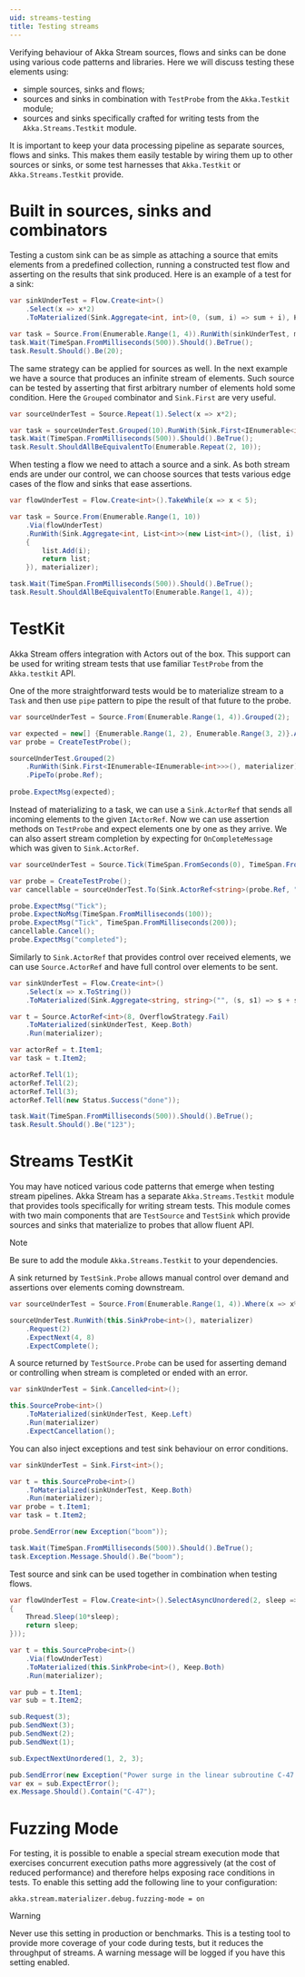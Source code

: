 ```yaml
---
uid: streams-testing
title: Testing streams
---
```


Verifying behaviour of Akka Stream sources, flows and sinks can be done using
various code patterns and libraries. Here we will discuss testing these
elements using:

- simple sources, sinks and flows;
- sources and sinks in combination with `TestProbe` from the `Akka.Testkit` module;
- sources and sinks specifically crafted for writing tests from the `Akka.Streams.Testkit` module.

It is important to keep your data processing pipeline as separate sources,
flows and sinks. This makes them easily testable by wiring them up to other
sources or sinks, or some test harnesses that `Akka.Testkit` or
`Akka.Streams.Testkit` provide.

# Built in sources, sinks and combinators

Testing a custom sink can be as simple as attaching a source that emits
elements from a predefined collection, running a constructed test flow and
asserting on the results that sink produced. Here is an example of a test for a
sink:

```csharp
var sinkUnderTest = Flow.Create<int>()
    .Select(x => x*2)
    .ToMaterialized(Sink.Aggregate<int, int>(0, (sum, i) => sum + i), Keep.Right);

var task = Source.From(Enumerable.Range(1, 4)).RunWith(sinkUnderTest, materializer);
task.Wait(TimeSpan.FromMilliseconds(500)).Should().BeTrue();
task.Result.Should().Be(20);
```

The same strategy can be applied for sources as well. In the next example we
have a source that produces an infinite stream of elements. Such source can be
tested by asserting that first arbitrary number of elements hold some
condition. Here the ``Grouped`` combinator and ``Sink.First`` are very useful.

```csharp
var sourceUnderTest = Source.Repeat(1).Select(x => x*2);

var task = sourceUnderTest.Grouped(10).RunWith(Sink.First<IEnumerable<int>>(), materializer);
task.Wait(TimeSpan.FromMilliseconds(500)).Should().BeTrue();
task.Result.ShouldAllBeEquivalentTo(Enumerable.Repeat(2, 10));
```

When testing a flow we need to attach a source and a sink. As both stream ends
are under our control, we can choose sources that tests various edge cases of
the flow and sinks that ease assertions.

```csharp
var flowUnderTest = Flow.Create<int>().TakeWhile(x => x < 5);

var task = Source.From(Enumerable.Range(1, 10))
    .Via(flowUnderTest)
    .RunWith(Sink.Aggregate<int, List<int>>(new List<int>(), (list, i) =>
    {
        list.Add(i);
        return list;
    }), materializer);

task.Wait(TimeSpan.FromMilliseconds(500)).Should().BeTrue();
task.Result.ShouldAllBeEquivalentTo(Enumerable.Range(1, 4));
```

# TestKit

Akka Stream offers integration with Actors out of the box. This support can be
used for writing stream tests that use familiar `TestProbe` from the
`Akka.testkit` API.

One of the more straightforward tests would be to materialize stream to a
`Task` and then use ``pipe`` pattern to pipe the result of that future
to the probe.

```csharp
var sourceUnderTest = Source.From(Enumerable.Range(1, 4)).Grouped(2);

var expected = new[] {Enumerable.Range(1, 2), Enumerable.Range(3, 2)}.AsEnumerable();
var probe = CreateTestProbe();

sourceUnderTest.Grouped(2)
    .RunWith(Sink.First<IEnumerable<IEnumerable<int>>>(), materializer)
    .PipeTo(probe.Ref);
    
probe.ExpectMsg(expected);
```

Instead of materializing to a task, we can use a `Sink.ActorRef` that
sends all incoming elements to the given `IActorRef`. Now we can use
assertion methods on `TestProbe` and expect elements one by one as they
arrive. We can also assert stream completion by expecting for
``OnCompleteMessage`` which was given to `Sink.ActorRef`.

```csharp
var sourceUnderTest = Source.Tick(TimeSpan.FromSeconds(0), TimeSpan.FromMilliseconds(200), "Tick");

var probe = CreateTestProbe();
var cancellable = sourceUnderTest.To(Sink.ActorRef<string>(probe.Ref, "completed")).Run(materializer);

probe.ExpectMsg("Tick");
probe.ExpectNoMsg(TimeSpan.FromMilliseconds(100));
probe.ExpectMsg("Tick", TimeSpan.FromMilliseconds(200));
cancellable.Cancel();
probe.ExpectMsg("completed");
```

Similarly to `Sink.ActorRef` that provides control over received
elements, we can use `Source.ActorRef` and have full control over
elements to be sent.

```csharp
var sinkUnderTest = Flow.Create<int>()
    .Select(x => x.ToString())
    .ToMaterialized(Sink.Aggregate<string, string>("", (s, s1) => s + s1), Keep.Right);

var t = Source.ActorRef<int>(8, OverflowStrategy.Fail)
    .ToMaterialized(sinkUnderTest, Keep.Both)
    .Run(materializer);

var actorRef = t.Item1;
var task = t.Item2;

actorRef.Tell(1);
actorRef.Tell(2);
actorRef.Tell(3);
actorRef.Tell(new Status.Success("done"));

task.Wait(TimeSpan.FromMilliseconds(500)).Should().BeTrue();
task.Result.Should().Be("123");
```

# Streams TestKit

You may have noticed various code patterns that emerge when testing stream
pipelines. Akka Stream has a separate `Akka.Streams.Testkit` module that
provides tools specifically for writing stream tests. This module comes with
two main components that are `TestSource` and `TestSink` which
provide sources and sinks that materialize to probes that allow fluent API.

> [!NOTE]
> Be sure to add the module `Akka.Streams.Testkit` to your dependencies.

A sink returned by ``TestSink.Probe`` allows manual control over demand and
assertions over elements coming downstream.

```csharp
var sourceUnderTest = Source.From(Enumerable.Range(1, 4)).Where(x => x%2 == 0).Select(x => x*2);

sourceUnderTest.RunWith(this.SinkProbe<int>(), materializer)
    .Request(2)
    .ExpectNext(4, 8)
    .ExpectComplete();
```

A source returned by ``TestSource.Probe`` can be used for asserting demand or
controlling when stream is completed or ended with an error.

```csharp
var sinkUnderTest = Sink.Cancelled<int>();

this.SourceProbe<int>()
    .ToMaterialized(sinkUnderTest, Keep.Left)
    .Run(materializer)
    .ExpectCancellation();
```

You can also inject exceptions and test sink behaviour on error conditions.

```csharp
var sinkUnderTest = Sink.First<int>();

var t = this.SourceProbe<int>()
    .ToMaterialized(sinkUnderTest, Keep.Both)
    .Run(materializer);
var probe = t.Item1;
var task = t.Item2;

probe.SendError(new Exception("boom"));

task.Wait(TimeSpan.FromMilliseconds(500)).Should().BeTrue();
task.Exception.Message.Should().Be("boom");
```

Test source and sink can be used together in combination when testing flows.

```csharp
var flowUnderTest = Flow.Create<int>().SelectAsyncUnordered(2, sleep => Task.Run(() =>
{
    Thread.Sleep(10*sleep);
    return sleep;
}));

var t = this.SourceProbe<int>()
    .Via(flowUnderTest)
    .ToMaterialized(this.SinkProbe<int>(), Keep.Both)
    .Run(materializer);

var pub = t.Item1;
var sub = t.Item2;

sub.Request(3);
pub.SendNext(3);
pub.SendNext(2);
pub.SendNext(1);

sub.ExpectNextUnordered(1, 2, 3);

pub.SendError(new Exception("Power surge in the linear subroutine C-47!"));
var ex = sub.ExpectError();
ex.Message.Should().Contain("C-47");
```

# Fuzzing Mode

For testing, it is possible to enable a special stream execution mode that exercises concurrent execution paths
more aggressively (at the cost of reduced performance) and therefore helps exposing race conditions in tests. To
enable this setting add the following line to your configuration:

```
akka.stream.materializer.debug.fuzzing-mode = on
```

> [!WARNING]
> Never use this setting in production or benchmarks. This is a testing tool to provide more coverage of your code
during tests, but it reduces the throughput of streams. A warning message will be logged if you have this setting
enabled.
